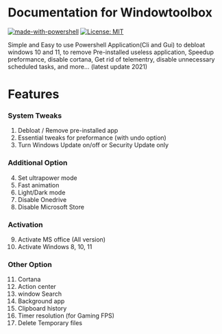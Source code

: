 # Documentation for Windowtoolbox

[![made-with-powershell](https://img.shields.io/badge/PowerShell-1f425f?logo=Powershell)](https://microsoft.com/PowerShell)
[![License: MIT](https://img.shields.io/badge/License-MIT-yellow.svg)](https://opensource.org/licenses/MIT)


Simple and Easy to use Powershell Application(Cli and Gui) to debloat windows 10 and 11, to remove Pre-installed useless application, Speedup preformance, disable cortana, Get rid of telementry, disable unnecessary scheduled tasks, and more... (latest update 2021)


# Features

### System Tweaks
1. Debloat / Remove pre-installed app <br />
2. Essential tweaks for preformance (with undo option) <br /> 
3. Turn Windows Update on/off or Security Update only <br />

### Additional Option
4. Set ultrapower mode
5. Fast animation
6. Light/Dark mode
7. Disable Onedrive
8. Disable Microsoft Store

### Activation
9.  Activate MS office (All version)
10. Activate Windows 8, 10, 11 

### Other Option
11. Cortana
12. Action center
13. window Search
14. Background app
15. Clipboard history
16. Timer resolution (for Gaming FPS)
17. Delete Temporary files








